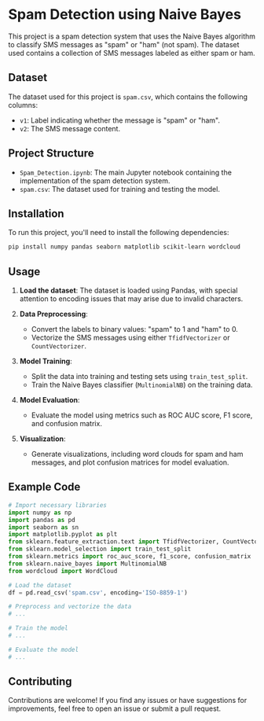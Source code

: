 # Spam Detection using Naive Bayes

This project is a spam detection system that uses the Naive Bayes algorithm to classify SMS messages as "spam" or "ham" (not spam). The dataset used contains a collection of SMS messages labeled as either spam or ham.

## Dataset

The dataset used for this project is `spam.csv`, which contains the following columns:
- `v1`: Label indicating whether the message is "spam" or "ham".
- `v2`: The SMS message content.

## Project Structure

- `Spam_Detection.ipynb`: The main Jupyter notebook containing the implementation of the spam detection system.
- `spam.csv`: The dataset used for training and testing the model.

## Installation

To run this project, you'll need to install the following dependencies:

```bash
pip install numpy pandas seaborn matplotlib scikit-learn wordcloud
```

## Usage

1. **Load the dataset**: The dataset is loaded using Pandas, with special attention to encoding issues that may arise due to invalid characters.

2. **Data Preprocessing**: 
    - Convert the labels to binary values: "spam" to 1 and "ham" to 0.
    - Vectorize the SMS messages using either `TfidfVectorizer` or `CountVectorizer`.

3. **Model Training**:
    - Split the data into training and testing sets using `train_test_split`.
    - Train the Naive Bayes classifier (`MultinomialNB`) on the training data.

4. **Model Evaluation**:
    - Evaluate the model using metrics such as ROC AUC score, F1 score, and confusion matrix.

5. **Visualization**:
    - Generate visualizations, including word clouds for spam and ham messages, and plot confusion matrices for model evaluation.

## Example Code

```python
# Import necessary libraries
import numpy as np
import pandas as pd
import seaborn as sn
import matplotlib.pyplot as plt
from sklearn.feature_extraction.text import TfidfVectorizer, CountVectorizer
from sklearn.model_selection import train_test_split
from sklearn.metrics import roc_auc_score, f1_score, confusion_matrix
from sklearn.naive_bayes import MultinomialNB
from wordcloud import WordCloud

# Load the dataset
df = pd.read_csv('spam.csv', encoding='ISO-8859-1')

# Preprocess and vectorize the data
# ...

# Train the model
# ...

# Evaluate the model
# ...
```

## Contributing

Contributions are welcome! If you find any issues or have suggestions for improvements, feel free to open an issue or submit a pull request.
